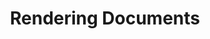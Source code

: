---
title: Rendering Documents
type: docs
weight: 24
url: /net/how-to-work-with-asposesvg-api/rendering/
---